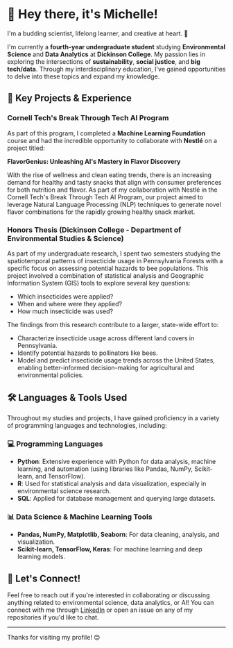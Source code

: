# 👋 Hey there, it's Michelle!

I'm a budding scientist, lifelong learner, and creative at heart. 🌱

I'm currently a **fourth-year undergraduate student** studying **Environmental Science** and **Data Analytics** at **Dickinson College**. My passion lies in exploring the intersections of **sustainability**, **social justice**, and **big tech/data**. Through my interdisciplinary education, I've gained opportunities to delve into these topics and expand my knowledge.

## 🎯 Key Projects & Experience

### Cornell Tech's Break Through Tech AI Program
As part of this program, I completed a **Machine Learning Foundation** course and had the incredible opportunity to collaborate with **Nestlé** on a project titled:
  
**FlavorGenius: Unleashing AI's Mastery in Flavor Discovery**

With the rise of wellness and clean eating trends, there is an increasing demand for healthy and tasty snacks that align with consumer preferences for both nutrition and flavor. As part of my collaboration with Nestlé in the Cornell Tech's Break Through Tech AI Program, our project aimed to leverage Natural Language Processing (NLP) techniques to generate novel flavor combinations for the rapidly growing healthy snack market.

### Honors Thesis (Dickinson College - Department of Environmental Studies & Science)
As part of my undergraduate research, I spent two semesters studying the spatiotemporal patterns of insecticide usage in Pennsylvania Forests with a specific focus on assessing potential hazards to bee populations. This project involved a combination of statistical analysis and Geographic Information System (GIS) tools to explore several key questions:

- Which insecticides were applied?
- When and where were they applied?
- How much insecticide was used?

The findings from this research contribute to a larger, state-wide effort to:

- Characterize insecticide usage across different land covers in Pennsylvania.
- Identify potential hazards to pollinators like bees.
- Model and predict insecticide usage trends across the United States, enabling better-informed decision-making for agricultural and environmental policies.

## 🛠️ Languages & Tools Used

Throughout my studies and projects, I have gained proficiency in a variety of programming languages and technologies, including:

### 💻 **Programming Languages**
- **Python**: Extensive experience with Python for data analysis, machine learning, and automation (using libraries like Pandas, NumPy, Scikit-learn, and TensorFlow).
- **R**: Used for statistical analysis and data visualization, especially in environmental science research.
- **SQL**: Applied for database management and querying large datasets.

### 📊 **Data Science & Machine Learning Tools**
- **Pandas, NumPy, Matplotlib, Seaborn**: For data cleaning, analysis, and visualization.
- **Scikit-learn, TensorFlow, Keras**: For machine learning and deep learning models.
  
## 💬 Let's Connect!
Feel free to reach out if you're interested in collaborating or discussing anything related to environmental science, data analytics, or AI! You can connect with me through [LinkedIn]([https://www.linkedin.com](https://www.linkedin.com/in/michelle-j-cao-a25293189/)) or open an issue on any of my repositories if you'd like to chat.

---

Thanks for visiting my profile! 😊

<!---
mcao694/mcao694 is a ✨ special ✨ repository because its `README.md` (this file) appears on your GitHub profile.
You can click the Preview link to take a look at your changes.
--->
